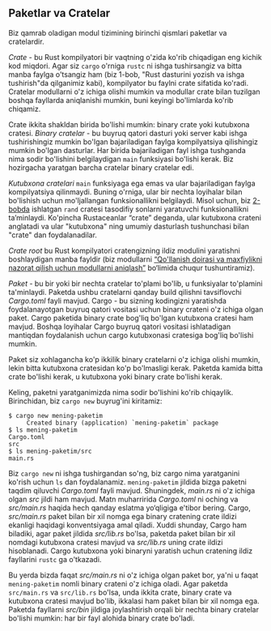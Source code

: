 ## Paketlar va Cratelar

Biz qamrab oladigan modul tizimining birinchi qismlari paketlar va cratelardir.

*Crate* - bu Rust kompilyatori bir vaqtning o'zida ko'rib chiqadigan eng kichik kod miqdori. Agar siz `cargo` o'rniga `rustc` ni ishga tushirsangiz va bitta manba faylga o'tsangiz ham (biz 1-bob, "Rust dasturini yozish va ishga tushirish"da qilganimiz kabi), kompilyator bu faylni crate sifatida ko'radi. Cratelar modullarni o'z ichiga olishi mumkin va modullar crate bilan tuzilgan boshqa fayllarda aniqlanishi mumkin, buni keyingi bo'limlarda ko'rib chiqamiz.

Crate ikkita shakldan birida bo'lishi mumkin: binary crate yoki kutubxona cratesi.
*Binary cratelar* - bu buyruq qatori dasturi yoki server kabi ishga tushirishingiz mumkin bo'lgan bajariladigan faylga kompilyatsiya qilishingiz mumkin bo'lgan dasturlar. Har birida bajariladigan fayl ishga tushganda nima sodir bo'lishini belgilaydigan `main` funksiyasi bo'lishi kerak. Biz hozirgacha yaratgan barcha cratelar binary cratelar edi.

*Kutubxona cratelari* `main` funksiyaga ega emas va ular bajariladigan faylga kompilyatsiya qilinmaydi. Buning o'rniga, ular bir nechta loyihalar bilan bo'lishish uchun mo'ljallangan funksionallikni belgilaydi. Misol uchun, biz [2-bobda][rand]<!-- ignore -->  ishlatgan `rand` cratesi tasodifiy sonlarni yaratuvchi funksionallikni taʼminlaydi.
Ko'pincha Rustaceanlar  “crate” deganda, ular kutubxona crateni anglatadi va ular "kutubxona" ning umumiy dasturlash tushunchasi bilan "crate" dan foydalanadilar.

*Crate root* bu Rust kompilyatori cratengizning ildiz modulini yaratishni boshlaydigan manba fayldir (biz modullarni [“Qo'llanish doirasi va maxfiylikni nazorat qilish uchun modullarni aniqlash”][modules]<!-- ignore --> bo‘limida chuqur tushuntiramiz).

*Paket* - bu bir yoki bir nechta cratelar to'plami bo'lib, u funksiyalar to'plamini ta'minlaydi. Paketda ushbu cratelarni qanday build qilishni tavsiflovchi *Cargo.toml* fayli mavjud. Cargo - bu sizning kodingizni yaratishda foydalanayotgan buyruq qatori vositasi uchun binary crateni o'z ichiga olgan paket. Cargo paketida binary crate bog'liq bo'lgan kutubxona cratesi ham mavjud. Boshqa loyihalar Cargo buyruq qatori vositasi ishlatadigan mantiqdan foydalanish uchun cargo kutubxonasi cratesiga bog'liq bo'lishi mumkin.

Paket siz xohlagancha ko'p ikkilik binary cratelarni o'z ichiga olishi mumkin, lekin bitta kutubxona cratesidan ko'p bo'lmasligi kerak. Paketda kamida bitta crate bo'lishi kerak, u kutubxona yoki binary crate bo'lishi kerak.

Keling, paketni yaratganimizda nima sodir bo'lishini ko'rib chiqaylik. Birinchidan, biz `cargo new` buyrug'ini kiritamiz:

```console
$ cargo new mening-paketim
     Created binary (application) `mening-paketim` package
$ ls mening-paketim
Cargo.toml
src
$ ls mening-paketim/src
main.rs
```

Biz `cargo new` ni ishga tushirgandan so'ng, biz cargo nima yaratganini ko'rish uchun `ls` dan foydalanamiz. `mening-paketim` jildida bizga paketni taqdim qiluvchi *Cargo.toml* fayli mavjud. Shuningdek, *main.rs* ni o'z ichiga olgan *src* jildi ham mavjud. Matn muharririda *Cargo.toml* ni oching va *src/main.rs* haqida hech qanday eslatma yo‘qligiga e'tibor bering. Cargo, *src/main.rs* paket bilan bir xil nomga ega binary cratening crate ildizi ekanligi haqidagi konventsiyaga amal qiladi. Xuddi shunday, Cargo ham biladiki, agar paket jildida *src/lib.rs* bo'lsa, paketda paket bilan bir xil nomdagi kutubxona cratesi mavjud va *src/lib.rs* uning crate ildizi hisoblanadi. Cargo kutubxona yoki binaryni yaratish uchun cratening ildiz fayllarini `rustc` ga o'tkazadi.

Bu yerda bizda faqat *src/main.rs* ni o'z ichiga olgan paket bor, ya'ni u faqat `mening-paketim` nomli binary crateni o'z ichiga oladi. Agar paketda `src/main.rs` va `src/lib.rs` bo'lsa, unda ikkita crate, binary crate va kutubxona cratesi mavjud bo'lib, ikkalasi ham paket bilan bir xil nomga ega. Paketda fayllarni *src/bin* jildiga joylashtirish orqali bir nechta binary cratelar bo'lishi mumkin: har bir fayl alohida binary crate bo'ladi.

[modules]: ch07-02-defining-modules-to-control-scope-and-privacy.html
[rand]: ch02-00-guessing-game-tutorial.html#generating-a-random-number
